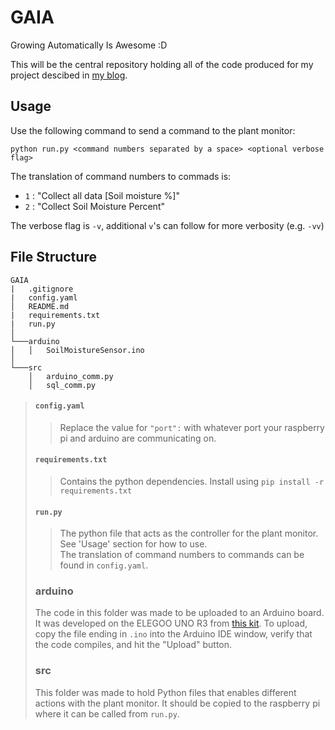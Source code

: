 # GAIA

Growing Automatically Is Awesome :D

This will be the central repository holding all of the code produced for my
project descibed in [my blog](https://ericwybenga.com/home/blog/).  

## Usage

Use the following command to send a command to the plant monitor: 
```
python run.py <command numbers separated by a space> <optional verbose flag>
```
The translation of command numbers to commads is:  
- `1` : "Collect all data [Soil moisture %]"
- `2` : "Collect Soil Moisture Percent"  

The verbose flag is `-v`, additional `v`'s can follow for more verbosity (e.g. `-vv`)

## File Structure

```
GAIA
|   .gitignore
|   config.yaml
│   README.md
|   requirements.txt
|   run.py     
│
└───arduino
│   │   SoilMoistureSensor.ino
│   
└───src
    │   arduino_comm.py
    │   sql_comm.py
```


>#### `config.yaml`
>
>>Replace the value for `"port":` with whatever port your raspberry pi and
>>arduino are communicating on.
>
>#### `requirements.txt`
>
>>Contains the python dependencies. Install using `pip install -r
>>requirements.txt`
>
>#### `run.py`
>
>>The python file that acts as the controller for the plant monitor. See 'Usage'
>>section for how to use.  
>>The translation of command numbers to commands can be found in `config.yaml`.  
>
>### arduino
>
>The code in this folder was made to be uploaded to an Arduino board. It was
developed on the ELEGOO UNO R3 from [this
kit](https://www.elegoo.com/collections/arduino-learning-sets/products/elegoo-uno-most-complete-starter-kit).
To upload, copy the file ending in `.ino` into the Arduino IDE window, verify
that the code compiles, and hit the "Upload" button.  
>
>### src
>
>This folder was made to hold Python files that enables different actions with the plant monitor. It should be copied to the raspberry pi where it can be
called from `run.py`. 